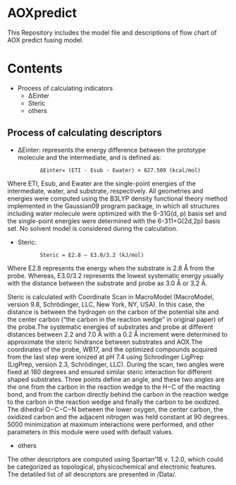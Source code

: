 # AOXpredict
This Repository includes the model file and descriptions of flow chart of AOX predict fusing model.

# Contents

* Process of calculating indicators
  * ΔEinter
  * Steric
  * others
  

## Process of calculating descriptors

* ΔEinter: represents the energy difference between the prototype molecule and the intermediate, and is defined as:



             ΔEinter= (ETI - Esub - Ewater) × 627.509 (kcal/mol)

Where ETI, Esub, and Ewater are the single-point energies of the intermediate, water, and substrate, respectively. All  geometries and energies were computed using the B3LYP density functional theory method implemented in the
Gaussian09 program package, in which all structures including water molecule were optimized with the 6-31G(d, p) basis set and the single-point energies were determined with the 6-311+G(2d,2p) basis set. No solvent model is considered during the calculation.

* Steric: 



             Steric = E2.8 – E3.0/3.2 (kJ/mol)

Where E2.8 represents the energy when the substrate is 2.8 Å from the probe. Whereas, E3.0/3.2 represents the lowest systematic energy usually with the distance between the substrate and probe as 3.0 Å or 3.2 Å. 

Steric is calculated with Coordinate Scan in MacroModel (MacroModel, version 9.8, Schrödinger, LLC, New York, NY, USA). In this case, the distance is between the hydrogen on the carbon of the potential site and the center carbon (“the carbon in the reaction wedge” in original paper) of the probe.The systematic energies of substrates and probe at different distances between 2.2 and 7.0 Å with a 0.2 Å increment were determined to approximate the steric hindrance between substrates and AOX.The coordinates of the probe, WB17, and the optimized compounds acquired from the last step were ionized at pH 7.4 using Schrodinger LigPrep (LigPrep, version 2.3, Schrödinger, LLC). During the scan, two angles were fixed at 180 degrees and ensured similar steric interaction for different shaped substrates. Three points define an angle, and these two angles are the one from the carbon in the reaction wedge to the H−C of the reacting bond, and from the carbon directly behind the carbon in the reaction wedge to the carbon in the reaction wedge and finally the carbon to be oxidized. The dihedral  O−C−C−N between the lower oxygen, the center carbon, the oxidized carbon and the adjacent nitrogen was held constant at 90 degrees. 5000 minimization at maximum interactions were performed, and other parameters in this module were used with default values. 

* others


The other descriptors are computed using Spartan’18 v. 1.2.0, which could be categorized as topological, physicochemical and electronic features. The detatiled list of all descriptors are presented in /Data/.


